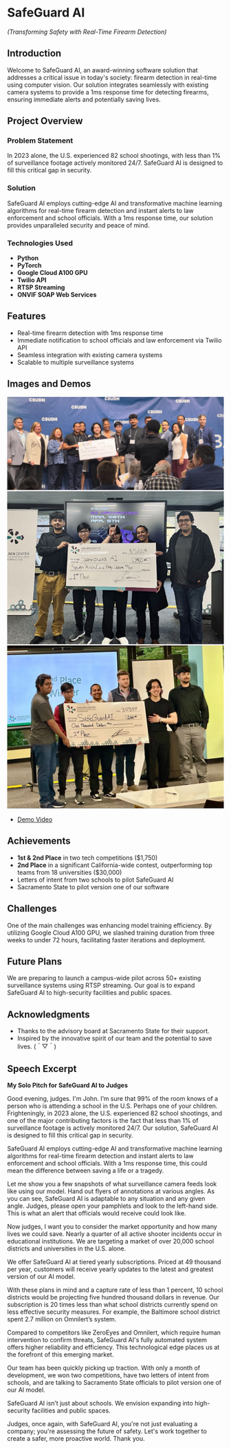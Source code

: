 # SafeGuard AI
_(Transforming Safety with Real-Time Firearm Detection)_

## Introduction
Welcome to SafeGuard AI, an award-winning software solution that addresses a critical issue in today's society: firearm detection in real-time using computer vision. Our solution integrates seamlessly with existing camera systems to provide a 1ms response time for detecting firearms, ensuring immediate alerts and potentially saving lives. 

## Project Overview
### Problem Statement
In 2023 alone, the U.S. experienced 82 school shootings, with less than 1% of surveillance footage actively monitored 24/7. SafeGuard AI is designed to fill this critical gap in security.

### Solution
SafeGuard AI employs cutting-edge AI and transformative machine learning algorithms for real-time firearm detection and instant alerts to law enforcement and school officials. With a 1ms response time, our solution provides unparalleled security and peace of mind.

### Technologies Used
- **Python**
- **PyTorch**
- **Google Cloud A100 GPU**
- **Twilio API**
- **RTSP Streaming**
- **ONVIF SOAP Web Services**

## Features
- Real-time firearm detection with 1ms response time
- Immediate notification to school officials and law enforcement via Twilio API
- Seamless integration with existing camera systems
- Scalable to multiple surveillance systems

## Images and Demos
![California Wide Competition Award](https://github.com/JSDWRLD/SafeGuard-AI/blob/main/California%20Wide%20Competition%20Winning.jpg)
![1st Hackathon Winning Award](https://github.com/JSDWRLD/SafeGuard-AI/blob/main/1st%20Place%20Hackathon%20Win.jpg)
![2nd Competition Award](https://github.com/JSDWRLD/SafeGuard-AI/blob/main/2nd%20Competition.jpg)
- [Demo Video](https://streamable.com/o5kjw6)

## Achievements
- **1st & 2nd Place** in two tech competitions ($1,750)
- **2nd Place** in a significant California-wide contest, outperforming top teams from 18 universities ($30,000)
- Letters of intent from two schools to pilot SafeGuard AI
- Sacramento State to pilot version one of our software

## Challenges
One of the main challenges was enhancing model training efficiency. By utilizing Google Cloud A100 GPU, we slashed training duration from three weeks to under 72 hours, facilitating faster iterations and deployment. 

## Future Plans
We are preparing to launch a campus-wide pilot across 50+ existing surveillance systems using RTSP streaming. Our goal is to expand SafeGuard AI to high-security facilities and public spaces.

## Acknowledgments
- Thanks to the advisory board at Sacramento State for their support.
- Inspired by the innovative spirit of our team and the potential to save lives. (＾▽＾)

## Speech Excerpt
**My Solo Pitch for SafeGuard AI to Judges**

Good evening, judges. I'm John. I’m sure that 99% of the room knows of a person who is attending a school in the U.S. Perhaps one of your children. Frighteningly, in 2023 alone, the U.S. experienced 82 school shootings, and one of the major contributing factors is the fact that less than 1% of surveillance footage is actively monitored 24/7. Our solution, SafeGuard AI is designed to fill this critical gap in security.

SafeGuard AI employs cutting-edge AI and transformative machine learning algorithms for real-time firearm detection and instant alerts to law enforcement and school officials. With a 1ms response time, this could mean the difference between saving a life or a tragedy.

Let me show you a few snapshots of what surveillance camera feeds look like using our model. Hand out flyers of annotations at various angles. As you can see, SafeGuard AI is adaptable to any situation and any given angle. Judges, please open your pamphlets and look to the left-hand side. This is what an alert that officials would receive could look like.

Now judges, I want you to consider the market opportunity and how many lives we could save. Nearly a quarter of all active shooter incidents occur in educational institutions. We are targeting a market of over 20,000 school districts and universities in the U.S. alone.

We offer SafeGuard AI at tiered yearly subscriptions. Priced at 49 thousand per year, customers will receive yearly updates to the latest and greatest version of our AI model.

With these plans in mind and a capture rate of less than 1 percent, 10 school districts would be projecting five hundred thousand dollars in revenue. Our subscription is 20 times less than what school districts currently spend on less effective security measures. For example, the Baltimore school district spent 2.7 million on Omnilert’s system.

Compared to competitors like ZeroEyes and Omnilert, which require human intervention to confirm threats, SafeGuard AI's fully automated system offers higher reliability and efficiency. This technological edge places us at the forefront of this emerging market.

Our team has been quickly picking up traction. With only a month of development, we won two competitions, have two letters of intent from schools, and are talking to Sacramento State officials to pilot version one of our AI model.

SafeGuard AI isn’t just about schools. We envision expanding into high-security facilities and public spaces.

Judges, once again, with SafeGuard AI, you're not just evaluating a company; you're assessing the future of safety. Let's work together to create a safer, more proactive world. Thank you.
